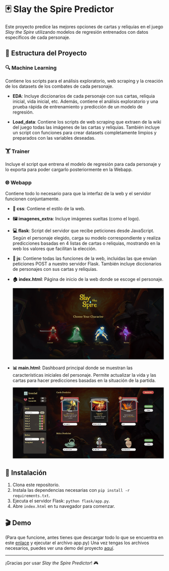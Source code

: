 # 🃏 Slay the Spire Predictor

Este proyecto predice las mejores opciones de cartas y reliquias en el juego *Slay the Spire* utilizando modelos de regresión entrenados con datos específicos de cada personaje.

## 📂 Estructura del Proyecto

### 🔍 Machine Learning
Contiene los scripts para el análisis exploratorio, web scraping y la creación de los datasets de los combates de cada personaje.

- **EDA**: Incluye diccionarios de cada personaje con sus cartas, reliquia inicial, vida inicial, etc. Además, contiene el análisis exploratorio y una prueba rápida de entrenamiento y predicción de un modelo de regresión.
  
- **Load_data**: Contiene los scripts de web scraping que extraen de la wiki del juego todas las imágenes de las cartas y reliquias. También incluye un script con funciones para crear datasets completamente limpios y preparados con las variables deseadas.

### 🏋️ Trainer
Incluye el script que entrena el modelo de regresión para cada personaje y lo exporta para poder cargarlo posteriormente en la Webapp.

### 🌐 Webapp
Contiene todo lo necesario para que la interfaz de la web y el servidor funcionen conjuntamente.

- **🎨 css**: Contiene el estilo de la web.
  
- **🖼️ imagenes_extra**: Incluye imágenes sueltas (como el logo).

- **💻 flask**: Script del servidor que recibe peticiones desde JavaScript. Según el personaje elegido, carga su modelo correspondiente y realiza predicciones basadas en 4 listas de cartas o reliquias, mostrando en la web los valores que facilitan la elección.

- **📜 js**: Contiene todas las funciones de la web, incluidas las que envían peticiones POST a nuestro servidor Flask. También incluye diccionarios de personajes con sus cartas y reliquias.

- **🏠 index.html**: Página de inicio de la web donde se escoge el personaje.

  ![Captura de pantalla de index.html](./WebApp/imagenes_extra/index_image.png)

- **📊 main.html**: Dashboard principal donde se muestran las características iniciales del personaje. Permite actualizar la vida y las cartas para hacer predicciones basadas en la situación de la partida.

  ![Captura de pantalla de main.html](./WebApp/imagenes_extra/main_image.png)

## 🚀 Instalación

1. Clona este repositorio.
2. Instala las dependencias necesarias con `pip install -r requirements.txt`.
3. Ejecuta el servidor Flask: `python flask/app.py`.
4. Abre `index.html` en tu navegador para comenzar.

## 🎬 Demo

(Para que funcione, antes tienes que descargar todo lo que se encuentra en este [enlace](https://drive.google.com/drive/folders/1Mwjcs4cMMV7hT14UV3fOFhVuX-5L6Mgh?usp=sharing) y ejecutar el archivo app.py)
Una vez tengas los archivos necesarios, puedes ver una demo del proyecto [aquí](https://slaythespirepredictor1.on.drv.tw/Bootcamp/Proyecto_Final/Webapp/).

---

¡Gracias por usar *Slay the Spire Predictor*! 🎮
